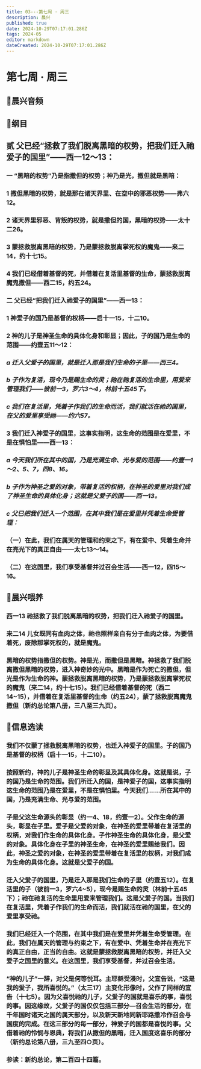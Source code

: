 ```yaml
---
title: 03---第七周 · 周三
description: 晨兴
published: true
date: 2024-10-29T07:17:01.286Z
tags: 2024-05
editor: markdown
dateCreated: 2024-10-29T07:17:01.286Z
---
```


# 第七周 · 周三

## 🎵晨兴音频

## 📖纲目

## 贰   父已经“拯救了我们脱离黑暗的权势，把我们迁入祂爱子的国里”——西一12～13：

### 一   “黑暗的权势”乃是指撒但的权势；神乃是光，撒但就是黑暗：

### 1   撒但黑暗的权势，就是那在诸天界里、在空中的邪恶权势——弗六12。

### 2   诸天界里邪恶、背叛的权势，就是撒但的国，黑暗的权势——太十二26。

### 3   蒙拯救脱离黑暗的权势，乃是蒙拯救脱离掌死权的魔鬼——来二14，约十七15。

### 4   我们已经借着基督的死，并借着在复活里基督的生命，蒙拯救脱离魔鬼撒但——西二15，约五24。

### 二   父已经“把我们迁入祂爱子的国里”——西一13：

### 1   神爱子的国乃是基督的权柄——启十一15，十二10。

### 2   神的儿子是神圣生命的具体化身和彰显；因此，子的国乃是生命的范围——约壹五11～12：

### *a   迁入父爱子的国里，就是迁入那是我们生命的子里——西三4。*

### *b   子作为复活，现今乃是赐生命的灵；祂在祂复活的生命里，用爱来管理我们——彼前一3，罗六3～4，林前十五45下。*

### *c   我们在复活里，凭着子作我们的生命而活，我们就活在祂的国里，在父的爱里享受祂——约六57。*

### 3   我们迁入神爱子的国里，这事实指明，这生命的范围是在爱里，不是在惧怕里——西一13：

### *a   今天我们所在其中的国，乃是充满生命、光与爱的范围——约壹一1～2、5、7，四8、16。*

### *b   子作为神圣之爱的对象，带着复活的权柄，在神圣的爱里对我们成了神圣生命的具体化身；这就是父爱子的国——西一13。*

### *c   父已把我们迁入一个范围，在其中我们是在爱里并凭着生命受管理：*

### （一）在此，我们在属天的管理和约束之下，有在爱中、凭着生命并在亮光下的真正自由——太七13～14。

### （二）在这国里，我们享受基督并过召会生活——西一12，四15～16。

## 📖晨兴喂养

### 西一13    祂拯救了我们脱离黑暗的权势，把我们迁入祂爱子的国里。

### 来二14    儿女既同有血肉之体，祂也照样亲自有分于血肉之体，为要借着死，废除那掌死权的，就是魔鬼。

### 黑暗的权势指撒但的权势。神是光，而撒但是黑暗。神拯救了我们脱离撒但黑暗的权势，进入神奇妙的光中。黑暗是作为死亡的撒但，但光是作为生命的神。蒙拯救脱离黑暗的权势，乃是蒙拯救脱离掌死权的魔鬼（来二14，约十七15）。我们已经借着基督的死（西二14~15），并借着在复活里基督的生命（约五24），蒙了拯救脱离魔鬼撒但（新约总论第八册，三八至三九页）。

## 📖信息选读

### 我们不仅蒙了拯救脱离黑暗的权势，也迁入神爱子的国里。子的国乃是基督的权柄（启十一15，十二10）。

### 按照新约，神的儿子是神圣生命的彰显及其具体化身。这就是说，子的国乃是生命的范围。我们所迁入的国，是神爱子的国，这事实指明这生命的范围乃是在爱里，不是在惧怕里。今天我们……所在其中的国，乃是充满生命、光与爱的范围。

### 子是父这生命源头的彰显（约一4、18，约壹一2）。父作生命的源头，彰显在子里。爱子是父爱的对象，在神圣的爱里带着在复活里的权柄，对我们作生命的具体化身。子作神圣生命的具体化身，是父爱的对象。具体化身在子里的神圣生命，在神圣的爱里赐给我们。因此，神圣之爱的对象，在神圣的爱里带着在复活里的权柄，对我们成为生命的具体化身。这就是父爱子的国。

### 迁入父爱子的国里，乃是迁入那是我们生命的子里（约壹五12）。在复活里的子（彼前一3，罗六4~5），现今是赐生命的灵（林前十五45下）；祂在祂复活的生命里用爱来管理我们。这是父爱子的国。当我们在复活里，凭着子作我们的生命而活，我们就活在祂的国里，在父的爱里享受祂。

### 我们已经迁入一个范围，在其中我们是在爱里并凭着生命受管理。在此，我们在属天的管理与约束之下，有在爱中、凭着生命并在亮光下的真正自由，正当的自由。这就是蒙拯救脱离黑暗的权势，并迁入父爱子之国里的意义。在这国里，我们享受基督，并过召会生活。

### “神的儿子”一辞，对父是何等悦耳。主耶稣受浸时，父宣告说，“这是我的爱子，我所喜悦的。”（太三17）主变化形像时，父作了同样的宣告（十七5）。因为父喜悦祂的儿子，父爱子的国就是喜乐的事，喜悦的事。因这缘故，父爱子的国仅仅包括三部分—召会生活的部分，在千年国时诸天之国的属天部分，以及新天新地同新耶路撒冷作召会与国度的完成。在这三部分的每一部分，神爱子的国都是喜悦的事。父借着祂的怜悯与恩典，将我们从撒但的黑暗，迁入国度这喜乐的部分（新约总论第八册，三九至四○页）。

### 参读：新约总论，第二百四十四篇。

<!-- Google tag (gtag.js) -->

<script async src="https://www.googletagmanager.com/gtag/js?id=G-1P8709Z16T"></script>
<script>
  window.dataLayer = window.dataLayer || [];
  function gtag(){dataLayer.push(arguments);}
  gtag('js', new Date());

  gtag('config', 'G-1P8709Z16T');
</script>